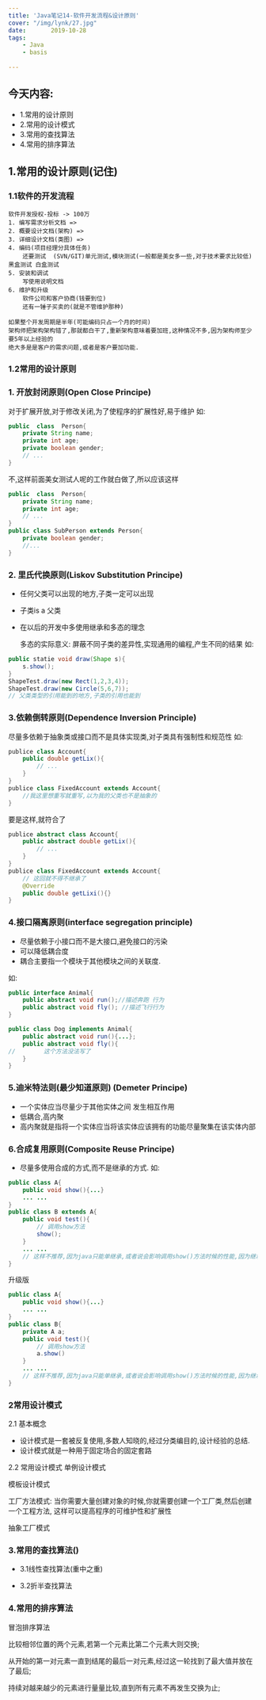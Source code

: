 ```yaml
---
title: 'Java笔记14-软件开发流程&设计原则'
cover: "/img/lynk/27.jpg"
date:       2019-10-28
tags:
	- Java
	- basis
	
---
```










## 今天内容:
- 1.常用的设计原则
- 2.常用的设计模式
- 3.常用的查找算法
- 4.常用的排序算法

## 1.常用的设计原则(记住)    
### 1.1软件的开发流程
    软件开发授权-投标 -> 100万
    1. 编写需求分析文档 => 
    2. 概要设计文档(架构) => 
    3. 详细设计文档(类图) => 
    4. 编码(项目经理分具体任务)
        还要测试  (SVN/GIT)单元测试,模块测试(一般都是美女多一些,对于技术要求比较低) 黑盒测试 白盒测试
    5. 安装和调试
        写使用说明文档
    6. 维护和升级
        软件公司和客户协商(钱要到位)
        还有一锤子买卖的(就是不管维护那种)
        
    如果整个开发周期是半年(可能编码只占一个月的时间)
    架构师把架构架构错了,那就都白干了,重新架构意味着要加班,这种情况不多,因为架构师至少要5年以上经验的
    绝大多是是客户的需求问题,或者是客户要加功能.
    
### 1.2常用的设计原则
### 1. 开放封闭原则(Open Close Principe)
对于扩展开放,对于修改关闭,为了使程序的扩展性好,易于维护
如:
```java
public  class  Person{
    private String name;
    private int age;
    private boolean gender;
    // ...
}
```
不,这样前面美女测试人呢的工作就白做了,所以应该这样
```java
public  class  Person{
    private String name;
    private int age;
    // ...
}
public class SubPerson extends Person{
    private boolean gender;
    //...
}
```
### 2. 里氏代换原则(Liskov Substitution Principe)
- 任何父类可以出现的地方,子类一定可以出现
- 子类is a 父类
- 在以后的开发中多使用继承和多态的理念

    多态的实际意义:
        屏蔽不同子类的差异性,实现通用的编程,产生不同的结果
    如:
```java
public statie void draw(Shape s){
    s.show();
}
ShapeTest.draw(new Rect(1,2,3,4));
ShapeTest.draw(new Circle(5,6,7));
// 父类类型的引用能到的地方,子类的引用也能到
```

### 3.依赖倒转原则(Dependence Inversion Principle)
尽量多依赖于抽象类或接口而不是具体实现类,对子类具有强制性和规范性
如:
```java
publice class Account{
    public double getLix(){
        // ...        
    }
}
publice class FixedAccount extends Account{
    //我这里想重写就重写,以为我的父类也不是抽象的 
}
```
要是这样,就符合了 
```java
publice abstract class Account{
    public abstract double getLix(){
        // ...        
    }
}
publice class FixedAccount extends Account{
    // 这回就不得不继承了
    @Override
    public double getLixi(){} 
}
```

### 4.接口隔离原则(interface segregation principle)
- 尽量依赖于小接口而不是大接口,避免接口的污染
- 可以降低耦合度
- 耦合主要指一个模块于其他模块之间的关联度.
    
如:
```java
public interface Animal{
    public abstract void run();//描述奔跑 行为
    public abstract void fly(); //描述飞行行为
}

public class Dog implements Animal{
    public abstract void run(){...};
    public abstract void fly(){
//        这个方法没法写了
    }
}
```
### 5.迪米特法则(最少知道原则) (Demeter Principe)
- 一个实体应当尽量少于其他实体之间 发生相互作用
- 低耦合,高内聚
- 高内聚就是指将一个实体应当将该实体应该拥有的功能尽量聚集在该实体内部
    
### 6.合成复用原则(Composite Reuse Principe) 
- 尽量多使用合成的方式,而不是继承的方式.
如:
```java
public class A{
    public void show(){...}
    ... ...
}
public class B extends A{
    public void test(){
        // 调用show方法
        show();
    }
    ... ...
    // 这样不推荐,因为java只能单继承,或者说会影响调用show()方法时候的性能,因为继承会继承父类的所有方法
}
```    
升级版
```java
public class A{
    public void show(){...}
    ... ...
}
public class B{
    private A a;
    public void test(){
        // 调用show方法
        a.show()
    }
    ... ...
    // 这样不推荐,因为java只能单继承,或者说会影响调用show()方法时候的性能,因为继承会继承父类的所有方法
}
```    

### 2常用设计模式
2.1 基本概念
- 设计模式是一套被反复使用,多数人知晓的,经过分类编目的,设计经验的总结.
- 设计模式就是一种用于固定场合的固定套路

2.2 常用设计模式
单例设计模式

模板设计模式

工厂方法模式:
    当你需要大量创建对象的时候,你就需要创建一个工厂类,然后创建一个工程方法, 这样可以提高程序的可维护性和扩展性
    
抽象工厂模式    

### 3.常用的查找算法()
- 3.1线性查找算法(重中之重)

- 3.2折半查找算法

### 4.常用的排序算法
冒泡排序算法

比较相邻位置的两个元素,若第一个元素比第二个元素大则交换;

从开始的第一对元素一直到结尾的最后一对元素,经过这一轮找到了最大值并放在了最后;

持续对越来越少的元素进行量量比较,直到所有元素不再发生交换为止;